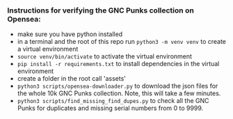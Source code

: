 ### Instructions for verifying the GNC Punks collection on Opensea:

- make sure you have python installed
- in a terminal and the root of this repo run `python3 -m venv venv` to create a virtual environment
- `source venv/bin/activate` to activate the virtual environment
- `pip install -r requirements.txt` to install dependencies in the virtual environment
- create a folder in the root call 'assets'
- `python3 scripts/opensea-downloader.py` to download the json files for the whole 10k GNC Punks collection. Note, this will take a few minutes.
- `python3 scripts/find_missing_find_dupes.py` to check all the GNC Punks for duplicates and missing serial numbers from 0 to 9999.